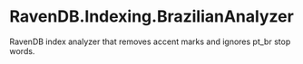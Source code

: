 # RavenDB.Indexing.BrazilianAnalyzer

RavenDB index analyzer that removes accent marks and ignores pt_br stop words. 